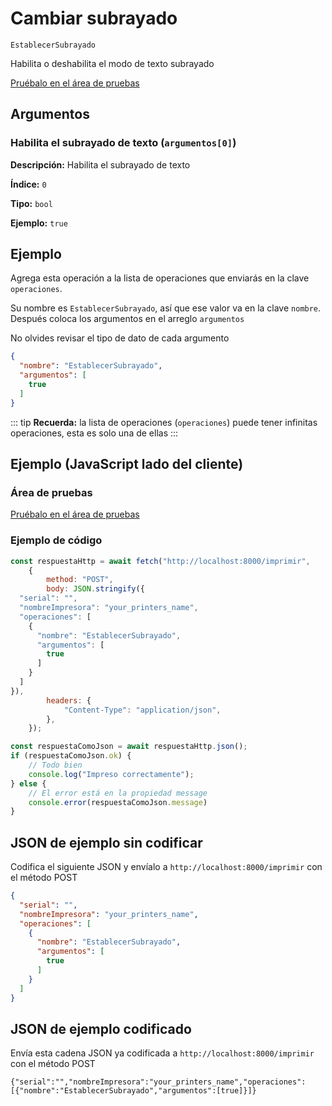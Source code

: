 # Cambiar subrayado

`EstablecerSubrayado`

Habilita o deshabilita el modo de texto subrayado




[Pruébalo en el área de pruebas](../playground.md?operacion=EstablecerSubrayado)

## Argumentos
### Habilita el subrayado de texto (`argumentos[0]`)



**Descripción:** Habilita el subrayado de texto

**Índice:** `0`

**Tipo:** `bool`

**Ejemplo:** `true`

## Ejemplo

Agrega esta operación a la lista de operaciones que enviarás en la clave `operaciones`.

Su nombre es `EstablecerSubrayado`, así que ese valor va en la clave `nombre`. Después coloca los argumentos en el arreglo `argumentos`

No olvides revisar el tipo de dato de cada argumento


```json
{
  "nombre": "EstablecerSubrayado",
  "argumentos": [
    true
  ]
}
```



::: tip
**Recuerda:** la lista de operaciones (`operaciones`) puede tener infinitas operaciones, esta es solo una de ellas
:::

## Ejemplo (JavaScript lado del cliente)

### Área de pruebas
[Pruébalo en el área de pruebas](../playground.md?operacion=EstablecerSubrayado)
<Playground nombreOperacion="EstablecerSubrayado" :ocultarOperacionesDisponibles="true"/>

### Ejemplo de código
```js
const respuestaHttp = await fetch("http://localhost:8000/imprimir",
    {
        method: "POST",
        body: JSON.stringify({
  "serial": "",
  "nombreImpresora": "your_printers_name",
  "operaciones": [
    {
      "nombre": "EstablecerSubrayado",
      "argumentos": [
        true
      ]
    }
  ]
}),
        headers: {
            "Content-Type": "application/json",
        },
    });

const respuestaComoJson = await respuestaHttp.json();
if (respuestaComoJson.ok) {
    // Todo bien
    console.log("Impreso correctamente");
} else {
    // El error está en la propiedad message
    console.error(respuestaComoJson.message)
}
```

## JSON de ejemplo sin codificar

Codifica el siguiente JSON y envíalo a `http://localhost:8000/imprimir` con el método POST

```json
{
  "serial": "",
  "nombreImpresora": "your_printers_name",
  "operaciones": [
    {
      "nombre": "EstablecerSubrayado",
      "argumentos": [
        true
      ]
    }
  ]
}
```

## JSON de ejemplo codificado

Envía esta cadena JSON ya codificada a `http://localhost:8000/imprimir` con el método POST

```
{"serial":"","nombreImpresora":"your_printers_name","operaciones":[{"nombre":"EstablecerSubrayado","argumentos":[true]}]}
```
